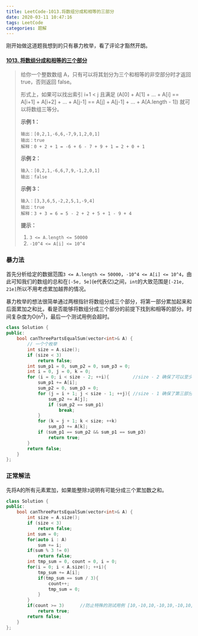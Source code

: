 ```yaml
---
title: LeetCode-1013.将数组分成和相等的三部分
date: 2020-03-11 10:47:16
tags: LeetCode
categories: 题解
---
```


刚开始做这道题我想到的只有暴力枚举，看了评论才豁然开朗。

<!--more-->

#### [1013. 将数组分成和相等的三个部分](https://leetcode-cn.com/problems/partition-array-into-three-parts-with-equal-sum/)

> 给你一个整数数组 A，只有可以将其划分为三个和相等的非空部分时才返回 true，否则返回 false。
>
> 形式上，如果可以找出索引 i+1 < j 且满足 (A[0] + A[1] + ... + A[i] == A[i+1] + A[i+2] + ... + A[j-1] == A[j] + A[j-1] + ... + A[A.length - 1]) 就可以将数组三等分。
>
> **示例 1：**
>
> ```
> 输出：[0,2,1,-6,6,-7,9,1,2,0,1]
> 输出：true
> 解释：0 + 2 + 1 = -6 + 6 - 7 + 9 + 1 = 2 + 0 + 1
> ```
>
> **示例 2：**
>
> ```
> 输入：[0,2,1,-6,6,7,9,-1,2,0,1]
> 输出：false
> ```
>
> **示例 3：**
>
> ```
> 输入：[3,3,6,5,-2,2,5,1,-9,4]
> 输出：true
> 解释：3 + 3 = 6 = 5 - 2 + 2 + 5 + 1 - 9 + 4
> ```
>
> **提示：**
>
> 1. `3 <= A.length <= 50000`
> 2. `-10^4 <= A[i] <= 10^4`

### 暴力法

首先分析给定的数据范围`3 <= A.length <= 50000`，`-10^4 <= A[i] <= 10^4`，由此可知我们的数组的总和在`[-5e, 5e]`(e代表亿)之间，`int`的大致范围是`[-21e, 21e]`所以不用考虑累加越界的情况。

暴力枚举的想法很简单通过两根指针将数组分成三个部分，将第一部分累加起来和后面累加之和比，看是否能够将数组分成三个部分的前提下找到和相等的部分。时间复杂度为O(n<sup>2</sup>)，最后一个测试用例会超时。

```C++
class Solution {
public:
    bool canThreePartsEqualSum(vector<int>& A) {
        // 一个个枚举
        int size = A.size();
        if (size < 3)
            return false;
        int sum_p1 = 0, sum_p2 = 0, sum_p3 = 0;
        int i = 0, j = 0, k = 0;
        for (i = 0; i < size - 2; ++i){			//size - 2 确保了可以至少分成三部分
            sum_p1 += A[i];
            sum_p2 = 0, sum_p3 = 0;
            for (j = i + 1; j < size - 1; ++j){ //size - 1 确保了第三部分至少有一个元素
                sum_p2 += A[j];
                if (sum_p2 == sum_p1)
                    break;
            }
            for (k = j + 1; k < size; ++k)
                sum_p3 += A[k];
            if (sum_p1 == sum_p2 && sum_p1 == sum_p3)
                return true;  
        }
        return false;
    }
};
```



### 正常解法

先将A的所有元素累加，如果能整除`3`说明有可能分成三个累加数之和。


```C++
class Solution {
public:
    bool canThreePartsEqualSum(vector<int>& A) {
        int size = A.size();
        if (size < 3)
            return false;
        int sum = 0;
        for(auto i : A)
            sum += i;
        if(sum % 3 != 0)
            return false;
        int tmp_sum = 0, count = 0, i = 0;
        for(i = 0; i < A.size(); ++i){
            tmp_sum += A[i];
            if(tmp_sum == sum / 3){
                count++;
                tmp_sum = 0;
            }
        }
        if(count >= 3)		//防止特殊的测试用例 [10,-10,10,-10,10,-10,10,-10]
            return true;
        return false;
    }
};
```

